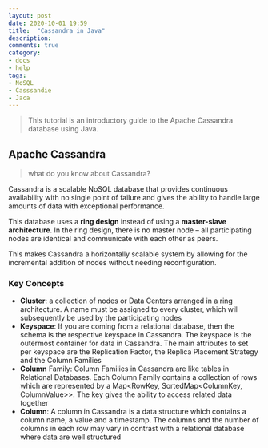 ```yaml
---
layout: post
date: 2020-10-01 19:59
title:  "Cassandra in Java"
description: 
comments: true
category: 
- docs
- help
tags:
- NoSQL
- Casssandie
- Jaca
---
```


> This tutorial is an introductory guide to the Apache Cassandra database using Java.

## Apache Cassandra

>what do you know about Cassandra?

Cassandra is a scalable NoSQL database that provides continuous availability with no single point of failure and gives the ability to handle large amounts of data with exceptional performance.

This database uses a **ring design** instead of using a **master-slave architecture**. In the ring design, there is no master node – all participating nodes are identical and communicate with each other as peers.

This makes Cassandra a horizontally scalable system by allowing for the incremental addition of nodes without needing reconfiguration.

### Key Concepts
- **Cluster**: a collection of nodes or Data Centers arranged in a ring architecture. A name must be assigned to every cluster, which will subsequently be used by the participating nodes
- **Keyspace**: If you are coming from a relational database, then the schema is the respective keyspace in Cassandra. The keyspace is the outermost container for data in Cassandra. The main attributes to set per keyspace are the Replication Factor, the Replica Placement Strategy and the Column Families
- **Column** Family: Column Families in Cassandra are like tables in Relational Databases. Each Column Family contains a collection of rows which are represented by a Map<RowKey, SortedMap<ColumnKey, ColumnValue>>. The key gives the ability to access related data together
- **Column**: A column in Cassandra is a data structure which contains a column name, a value and a timestamp. The columns and the number of columns in each row may vary in contrast with a relational database where data are well structured

